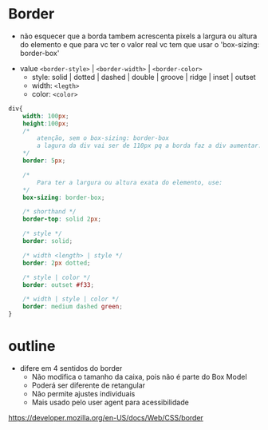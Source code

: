 # Border

* não esquecer que a borda tambem acrescenta pixels a largura ou
altura do elemento e que para vc ter o valor real vc tem que usar 
o 'box-sizing: border-box'

- value `<border-style>` | `<border-width>` | `<border-color>`
    - style: solid | dotted | dashed | double | groove | ridge | inset | outset
    - width: `<legth>`
    - color: `<color>`

```css
div{
    width: 100px;
    height:100px;
    /* 
        atenção, sem o box-sizing: border-box 
        a lagura da div vai ser de 110px pq a borda faz a div aumentar.
    */
    border: 5px; 

    /*
        Para ter a largura ou altura exata do elemento, use:
    */
    box-sizing: border-box;

    /* shorthand */
    border-top: solid 2px;

    /* style */
    border: solid;

    /* width <length> | style */
    border: 2px dotted;

    /* style | color */
    border: outset #f33;

    /* width | style | color */
    border: medium dashed green;
}

```


# outline

- difere em 4 sentidos do border
    - Não modifica o tamanho da caixa, pois não é parte do Box Model
    - Poderá ser diferente de retangular
    - Não permite ajustes individuais
    - Mais usado pelo user agent para acessibilidade



https://developer.mozilla.org/en-US/docs/Web/CSS/border